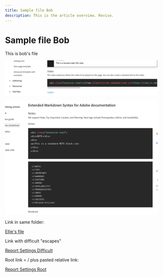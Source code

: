 ```yaml
---
title: Sample file Bob
description: This is the article overview. Revise.
---
```


# Sample file Bob

This is bob's file

![Example 1 image](assets/example-1.png)

![Example 2 image](assets/example-2.png)

Link in same folder:

[Ellie's file](file-ellie.md)

Link with difficult "escapes"

[Report Settings Difficult](../guide/basic-reporting/report-settings.md)

Root link = / plus pasted relative link:

[Report Settings Root](/help/guide/basic-reporting/report-settings.md)


